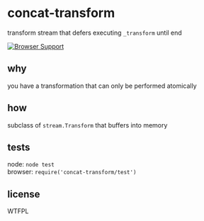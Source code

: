 # concat-transform
transform stream that defers executing `_transform` until end

[![Browser Support](http://ci.testling.com/jessetane/concat-transform.png)](http://ci.testling.com/jessetane/concat-transform)

## why
you have a transformation that can only be performed atomically

## how
subclass of `stream.Transform` that buffers into memory

## tests
node: `node test`  
browser: `require('concat-transform/test')`

## license
WTFPL
